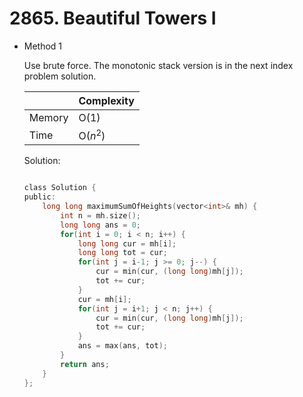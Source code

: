 # 2865. Beautiful Towers I
- Method 1

    Use brute force. The monotonic stack version is in the next index problem solution.

    | |   Complexity  |
    | ----------- | ----------- | 
    |  Memory     | O(1) | 
    |      Time       |  O($n^2$) | 


    Solution:

    ``` h

    class Solution {
    public:
        long long maximumSumOfHeights(vector<int>& mh) {
            int n = mh.size();
            long long ans = 0;
            for(int i = 0; i < n; i++) {
                long long cur = mh[i];
                long long tot = cur;
                for(int j = i-1; j >= 0; j--) {
                    cur = min(cur, (long long)mh[j]);
                    tot += cur;
                }
                cur = mh[i];
                for(int j = i+1; j < n; j++) {
                    cur = min(cur, (long long)mh[j]);
                    tot += cur;
                }
                ans = max(ans, tot);
            }
            return ans;
        }
    };
 
    ```

<!-- - Method 2

    This is another method.

    | |   Complexity  |
    | ----------- | ----------- | 
    |  Memory     | O(n) | 
    |      Time       |  O(n) | 


    Solution:

    ``` h



    ```

- Additional Knowledge:
       
    Here are some additional knowledge.



<br> -->
